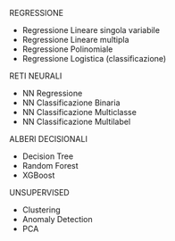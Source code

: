 REGRESSIONE  
- Regressione Lineare singola variabile  
- Regressione Lineare multipla  
- Regressione Polinomiale  
- Regressione Logistica (classificazione)  

RETI NEURALI  
- NN Regressione  
- NN Classificazione Binaria  
- NN Classificazione Multiclasse  
- NN Classificazione Multilabel  

ALBERI DECISIONALI  
- Decision Tree  
- Random Forest  
- XGBoost  

  
UNSUPERVISED  
- Clustering  
- Anomaly Detection  
- PCA  
